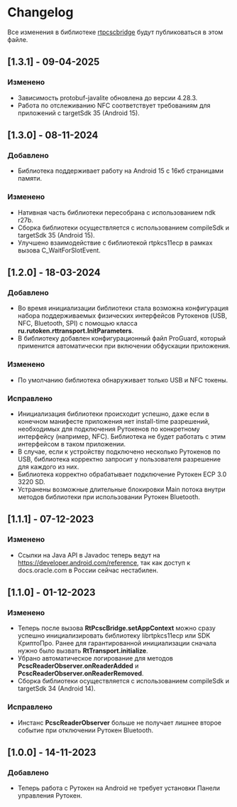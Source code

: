 # Changelog

Все изменения в библиотеке [rtpcscbridge](https://search.maven.org/artifact/ru.rutoken.rtpcscbridge/rtpcscbridge) будут
публиковаться в этом файле.

## [1.3.1] - 09-04-2025

### Изменено

- Зависимость protobuf-javalite обновлена до версии 4.28.3.
- Работа по отслеживанию NFC соответствует требованиям для приложений с targetSdk 35 (Android 15).

## [1.3.0] - 08-11-2024

### Добавлено

- Библиотека поддерживает работу на Android 15 с 16кб страницами памяти.

### Изменено

- Нативная часть библиотеки пересобрана с использованием ndk r27b.
- Сборка библиотеки осуществляется с использованием compileSdk и targetSdk 35 (Android 15).
- Улучшено взаимодействие с библиотекой rtpkcs11ecp в рамках вызова C_WaitForSlotEvent.

## [1.2.0] - 18-03-2024

### Добавлено

- Во время инициализации библиотеки стала возможна конфигурация набора поддерживаемых физических интерфейсов Рутокенов
  (USB, NFC, Bluetooth, SPI) с помощью класса **ru.rutoken.rttransport.InitParameters**.
- В библиотеку добавлен конфигурационный файл ProGuard, который применится автоматически при включении обфускации
  приложения.

### Изменено

- По умолчанию библиотека обнаруживает только USB и NFC токены.

### Исправлено

- Инициализация библиотеки происходит успешно, даже если в конечном манифесте приложения нет install-time разрешений,
  необходимых для подключения Рутокенов по конкретному интерфейсу (например, NFC). Библиотека не будет работать с этим
  интерфейсом в таком приложении.
- В случае, если к устройству подключено несколько Рутокенов по USB, библиотека корректно запросит у пользователя
  разрешение для каждого из них.
- Библиотека корректно обрабатывает подключение Рутокен ECP 3.0 3220 SD.
- Устранены возможные длительные блокировки Main потока внутри методов библиотеки при использовании Рутокен Bluetooth.

## [1.1.1] - 07-12-2023

### Изменено

- Ссылки на Java API в Javadoc теперь ведут на https://developer.android.com/reference,
  так как доступ к docs.oracle.com в России сейчас нестабилен.

## [1.1.0] - 01-12-2023

### Изменено

- Теперь после вызова **RtPcscBridge.setAppContext** можно сразу успешно инициализировать библиотеку librtpkcs11ecp или
  SDK КриптоПро. Ранее для гарантированной инициализации сначала нужно было вызвать **RtTransport.initialize**.
- Убрано автоматическое логирование для методов **PcscReaderObserver.onReaderAdded** и
  **PcscReaderObserver.onReaderRemoved**.
- Сборка библиотеки осуществляется с использованием compileSdk и targetSdk 34 (Android 14).

### Исправлено

- Инстанс **PcscReaderObserver** больше не получает лишнее второе событие при отключении Рутокен Bluetooth.

## [1.0.0] - 14-11-2023

### Добавлено

- Теперь работа с Рутокен на Android не требует установки Панели управления Рутокен.